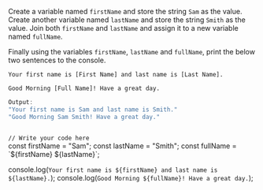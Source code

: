 Create a variable named `firstName` and store the string `Sam` as the value.
Create another variable named `lastName` and store the string `Smith` as the value.
Join both `firstName` and `lastName` and assign it to a new variable named `fullName`.

Finally using the variables `firstName`, `lastName` and `fullName`, print the below two sentences to the console.

`Your first name is [First Name] and last name is [Last Name].`

`Good Morning [Full Name]! Have a great day.`

```js
Output:
"Your first name is Sam and last name is Smith."
"Good Morning Sam Smith! Have a great day."
```
<codeblock language="javascript" type="exercise" testMode="fixedInput">
<code>
// Write your code here
</code>
<solution>
const firstName = "Sam";
const lastName = "Smith";
const fullName = `${firstName} ${lastName}`;

console.log(`Your first name is ${firstName} and last name is ${lastName}.`);
console.log(`Good Morning ${fullName}! Have a great day.`);
</solution>
</codeblock>

